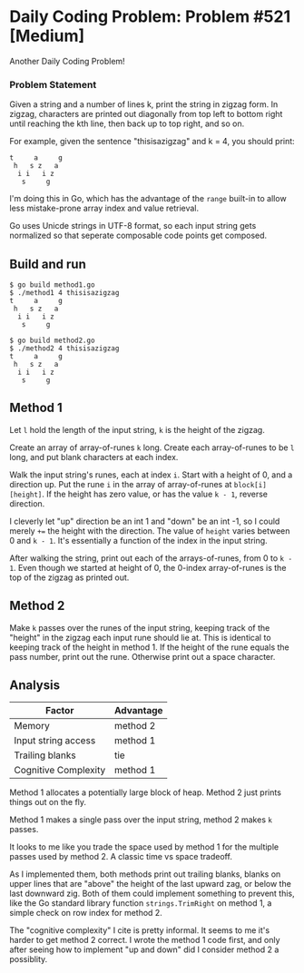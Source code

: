 # Daily Coding Problem: Problem #521 [Medium]  

Another Daily Coding Problem!

### Problem Statement

Given a string and a number of lines k, print the string in zigzag form. In
zigzag, characters are printed out diagonally from top left to bottom right
until reaching the kth line, then back up to top right, and so on.

For example, given the sentence "thisisazigzag" and k = 4, you should print:

    t     a     g
     h   s z   a
      i i   i z
       s     g

I'm doing this in Go, which has the advantage of the `range` built-in to allow
less mistake-prone array index and value retrieval.

Go uses Unicde strings in UTF-8 format, so each input string gets normalized
so that seperate composable code points get composed.

## Build and run

    $ go build method1.go
    $ ./method1 4 thisisazigzag
    t     a     g
     h   s z   a
      i i   i z
       s     g

    $ go build method2.go
    $ ./method2 4 thisisazigzag
    t     a     g
     h   s z   a
      i i   i z
       s     g

## Method 1

Let `l` hold the length of the input string, `k` is the height of the zigzag.

Create an array of array-of-runes `k` long.
Create each array-of-runes to be `l` long,
and put blank characters at each index.

Walk the input string's runes, each at index `i`.
Start with a height of 0, and a direction up.
Put the rune `i` in the array of array-of-runes at `block[i][height]`.
If the height has zero value, or has the value `k - 1`, reverse
direction.

I cleverly let "up" direction be an int 1 and "down" be an int -1,
so I could merely `+=` the height with the direction.
The value of `height` varies between 0 and `k - 1`.
It's essentially a function of the index in the input string.

After walking the string, print out each of the arrays-of-runes,
from 0 to `k - 1`.
Even though we started at height of 0,
the 0-index array-of-runes is the top of the zigzag as printed out.

## Method 2

Make `k` passes over the runes of the input string,
keeping track of the "height" in the zigzag each input rune should lie at.
This is identical to keeping track of the height in method 1.
If the height of the rune equals the pass number,
print out the rune.
Otherwise print out a space character.

## Analysis

|Factor       |Advantage    |
|-------------|-------------|
|Memory       | method 2    |
|Input string access| method 1|
|Trailing blanks| tie |
|Cognitive Complexity| method 1|

Method 1 allocates a potentially large block of heap.
Method 2 just prints things out on the fly.

Method 1 makes a single pass over the input string,
method 2 makes `k` passes.

It looks to me like you trade the space used by method 1
for the multiple passes used by method 2.
A classic time vs space tradeoff.

As I implemented them, both methods print out trailing blanks,
blanks on upper lines that are "above" the height of the last upward zag,
or below the last downward zig.
Both of them could implement something to prevent this,
like the Go standard library function `strings.TrimRight` on method 1, a simple check on row index for method 2.

The "cognitive complexity" I cite is pretty informal.
It seems to me it's harder to get method 2 correct.
I wrote the method 1 code first, and only after seeing how to implement "up and down"
did I consider method 2 a possiblity.
